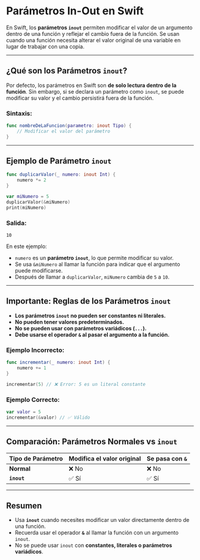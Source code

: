 # Parámetros In-Out en Swift

En Swift, los **parámetros `inout`** permiten modificar el valor de un argumento dentro de una función y reflejar el cambio fuera de la función. Se usan cuando una función necesita alterar el valor original de una variable en lugar de trabajar con una copia.

---

## ¿Qué son los Parámetros `inout`?

Por defecto, los parámetros en Swift son **de solo lectura dentro de la función**. Sin embargo, si se declara un parámetro como `inout`, se puede modificar su valor y el cambio persistirá fuera de la función.

### Sintaxis:
```swift
func nombreDeLaFuncion(parametro: inout Tipo) {
    // Modificar el valor del parámetro
}
```

---

## Ejemplo de Parámetro `inout`

```swift
func duplicarValor(_ numero: inout Int) {
    numero *= 2
}

var miNumero = 5
duplicarValor(&miNumero)
print(miNumero)
```

### Salida:
```
10
```

En este ejemplo:
- `numero` es un **parámetro `inout`**, lo que permite modificar su valor.
- Se usa `&miNumero` al llamar la función para indicar que el argumento puede modificarse.
- Después de llamar a `duplicarValor`, `miNumero` cambia de `5` a `10`.

---

## Importante: Reglas de los Parámetros `inout`

- **Los parámetros `inout` no pueden ser constantes ni literales.**
- **No pueden tener valores predeterminados.**
- **No se pueden usar con parámetros variádicos (`...`).**
- **Debe usarse el operador `&` al pasar el argumento a la función.**

### Ejemplo Incorrecto:
```swift
func incrementar(_ numero: inout Int) {
    numero += 1
}

incrementar(5) // ❌ Error: 5 es un literal constante
```

### Ejemplo Correcto:
```swift
var valor = 5
incrementar(&valor) // ✅ Válido
```

---

## Comparación: Parámetros Normales vs `inout`

| Tipo de Parámetro | Modifica el valor original | Se pasa con `&` |
|------------------|---------------------------|----------------|
| **Normal**       | ❌ No                      | ❌ No          |
| **`inout`**      | ✅ Sí                       | ✅ Sí          |

---

## Resumen

- Usa **`inout`** cuando necesites modificar un valor directamente dentro de una función.
- Recuerda usar el operador **`&`** al llamar la función con un argumento `inout`.
- No se puede usar `inout` con **constantes, literales o parámetros variádicos**.


